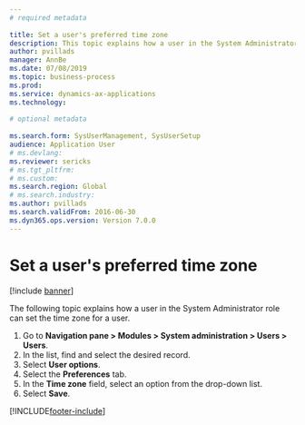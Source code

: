 ```yaml
--- 
# required metadata 
 
title: Set a user's preferred time zone
description: This topic explains how a user in the System Administrator role can set the time zone for a user. 
author: pvillads
manager: AnnBe 
ms.date: 07/08/2019
ms.topic: business-process 
ms.prod:  
ms.service: dynamics-ax-applications 
ms.technology:  
 
# optional metadata 
 
ms.search.form: SysUserManagement, SysUserSetup   
audience: Application User 
# ms.devlang:  
ms.reviewer: sericks
# ms.tgt_pltfrm:  
# ms.custom:  
ms.search.region: Global
# ms.search.industry: 
ms.author: pvillads
ms.search.validFrom: 2016-06-30 
ms.dyn365.ops.version: Version 7.0.0 
---
```

# Set a user's preferred time zone

[!include [banner](../../includes/banner.md)]

The following topic explains how a user in the System Administrator role can set the time zone for a user.

1. Go to **Navigation pane > Modules > System administration > Users > Users**.
2. In the list, find and select the desired record.
3. Select **User options**.
4. Select the **Preferences** tab.
5. In the **Time zone** field, select an option from the drop-down list.
6. Select **Save**.



[!INCLUDE[footer-include](../../../../includes/footer-banner.md)]